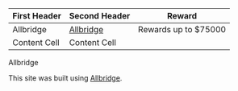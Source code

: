 



| First Header  | Second Header                                   | Reward                  |
| ------------- | ------------------------------------------------|-------------------------|
| Allbridge     | [Allbridge](https://hackenproof.com/allbridge)  | Rewards up to $75000    |
| Content Cell  | Content Cell                                    |

Allbridge

This site was built using [Allbridge](https://hackenproof.com/allbridge).

